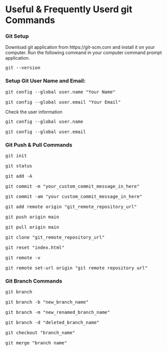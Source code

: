 # Useful & Frequently Userd git Commands

<h3>Git Setup</h3>

<p>Download git application from https://git-scm.com and install it on your computer. Run the following command in your computer command prompt application.</p>

<pre>
git --version
</pre>



<h3>Setup Git User Name and Email:</h3>

<pre>
git config --global user.name "Your Name"

git config --global user.email "Your Email"
</pre>

<p>Check the user information</p>

<pre>
git config --global user.name

git config --global user.email
</pre>



<h3>Git Push & Pull Commands</h3>

<pre>
git init

git status

git add -A

git commit -m "your_custom_commit_message_in_here"

git commit -am "your custom_commit_message_in_here"

git add remote origin "git_remote_repository_url"

git push origin main 

git pull origin main

git clone "git_remote_repository_url"

git reset "index.html"

git remote -v

git remote set-url origin "git_remote_repository_url"
</pre>



<h3>Git Branch Commands</h3>

<pre>
git branch

git branch -b "new_branch_name"

git branch -m "new_renamed_branch_name"

git branch -d "deleted_branch_name"

git checkout "branch_name"

git merge "branch_name"
</pre>
